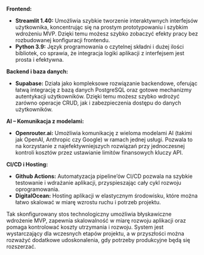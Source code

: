 

**Frontend:**  
- **Streamlit 1.40:** Umożliwia szybkie tworzenie interaktywnych interfejsów użytkownika, koncentrując się na prostym prototypowaniu i szybkim wdrożeniu MVP. Dzięki temu możesz szybko zobaczyć efekty pracy bez rozbudowanej konfiguracji frontendu.  
- **Python 3.9:** Język programowania o czytelnej składni i dużej ilości bibliotek, co sprawia, że integracja logiki aplikacji z interfejsem jest prosta i efektywna.

**Backend i baza danych:**  
- **Supabase:** Działa jako kompleksowe rozwiązanie backendowe, oferując łatwą integrację z bazą danych PostgreSQL oraz gotowe mechanizmy autentykacji użytkowników. Dzięki temu możesz szybko wdrożyć zarówno operacje CRUD, jak i zabezpieczenia dostępu do danych użytkowników.

**AI – Komunikacja z modelami:**  
- **Openrouter.ai:** Umożliwia komunikację z wieloma modelami AI (takimi jak OpenAI, Anthropic czy Google) w ramach jednej usługi. Pozwala to na korzystanie z najefektywniejszych rozwiązań przy jednoczesnej kontroli kosztów przez ustawianie limitów finansowych kluczy API.

**CI/CD i Hosting:**  
- **Github Actions:** Automatyzacja pipeline’ów CI/CD pozwala na szybkie testowanie i wdrażanie aplikacji, przyspieszając cały cykl rozwoju oprogramowania.  
- **DigitalOcean:** Hosting aplikacji w elastycznym środowisku, które można łatwo skalować w miarę wzrostu ruchu i potrzeb projektu.

Tak skonfigurowany stos technologiczny umożliwia błyskawiczne wdrożenie MVP, zapewnia skalowalność w miarę rozwoju aplikacji oraz pomaga kontrolować koszty utrzymania i rozwoju. System jest wystarczający dla wczesnych etapów projektu, a w przyszłości można rozważyć dodatkowe udoskonalenia, gdy potrzeby produkcyjne będą się rozszerzać.

